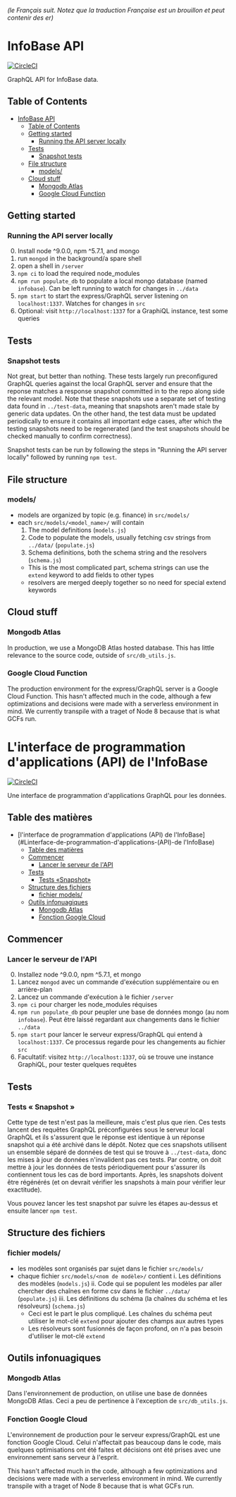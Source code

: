 *(le Français suit. Notez que la traduction Française est un brouillon et peut contenir des er)*

InfoBase API
========

[![CircleCI](https://circleci.com/gh/TBS-EACPD/infobase.svg?style=svg)](https://circleci.com/gh/TBS-EACPD/infobase)

GraphQL API for InfoBase data.

## Table of Contents
- [InfoBase API](#InfoBase-API)
  - [Table of Contents](#Table-of-Contents)
  - [Getting started](#Getting-started)
    - [Running the API server locally](#Running-the-API-server-locally)
  - [Tests](#Tests)
    - [Snapshot tests](#Snapshot-tests)
  - [File structure](#File-structure)
    - [models/](#models)
  - [Cloud stuff](#Cloud-stuff)
    - [Mongodb Atlas](#Mongodb-Atlas)
    - [Google Cloud Function](#Google-Cloud-Function)


## Getting started

### Running the API server locally
0. Install node ^9.0.0, npm ^5.7.1, and mongo
1. run `mongod` in the background/a spare shell
2. open a shell in `/server`
3. `npm ci` to load the required node_modules
4. `npm run populate_db` to populate a local mongo database (named `infobase`). Can be left running to watch for changes in `../data`
5. `npm start` to start the express/GraphQL server listening on `localhost:1337`. Watches for changes in `src`
6. Optional: visit `http://localhost:1337` for a GraphiQL instance, test some queries

## Tests

### Snapshot tests
Not great, but better than nothing. These tests largely run preconfigured GraphQL queries against the local GraphQL server and ensure that the reponse matches a response snapshot committed in to the repo along side the relevant model. Note that these snapshots use a separate set of testing data found in `../test-data`, meaning that snapshots aren't made stale by generic data updates. On the other hand, the test data must be updated periodically to ensure it contains all important edge cases, after which the testing snapshots need to be regenerated (and the test snapshots should be checked manually to confirm correctness).

Snapshot tests can be run by following the steps in "Running the API server locally" followed by running `npm test`.


## File structure

### models/
* models are organized by topic (e.g. finance) in `src/models/`
* each `src/models/<model_name>/` will contain 
  1. The model definitions (`models.js`)
  2. Code to populate the models, usually fetching csv strings from `../data/` (`populate.js`)
  3. Schema definitions, both the schema string and the resolvers (`schema.js`)
    * This is the most complicated part, schema strings can use the `extend` keyword to add fields to other types
    * resolvers are merged deeply together so no need for special extend keywords


## Cloud stuff

### Mongodb Atlas
In production, we use a MongoDB Atlas hosted database. This has little relevance to the source code, outside of `src/db_utils.js`.

### Google Cloud Function
The production environment for the express/GraphQL server is a Google Cloud Function. This hasn't affected much in the code, although a few optimizations and decisions were made with a serverless environment in mind. We currently transpile with a traget of Node 8 because that is what GCFs run.

L'interface de programmation d'applications (API) de l'InfoBase
========

[![CircleCI](https://circleci.com/gh/TBS-EACPD/InfoBase.svg?style=svg&circle-token=a99b6b8309e5edd904b0386c4a92c10bf5f43e29)](https://circleci.com/gh/TBS-EACPD/InfoBase)

Une interface de programmation d'applications GraphQL pour les données.

## Table des matières
- [l'interface de programmation d'applications (API) de l'InfoBase](#Linterface-de-programmation-d'applications-(API)-de l'InfoBase)
  - [Table des matières](#Table-des-matières)
  - [Commencer](#Commencer)
    - [Lancer le serveur de l'API](#Lancer-le-serveur-de-l'API)
  - [Tests](#Tests)
    - [Tests «Snapshot»](#Tests-Snapshot)
  - [Structure des fichiers](#Structure-des-fichiers)
    - [fichier models/](#fichier-models)
  - [Outils infonuagiques](#Outils-infonuagiques)
    - [Mongodb Atlas](#Mongodb-Atlas)
    - [Fonction Google Cloud](#Fonction-Google-Cloud)
    
## Commencer

### Lancer le serveur de l'API

0. Installez node ^9.0.0, npm ^5.7.1, et mongo
1. Lancez `mongod` avec un commande d'exécution supplémentaire ou en arrière-plan
2. Lancez un commande d'exécution à le fichier `/server`
3. `npm ci` pour charger les node_modules réquises
4. `npm run populate_db` pour peupler une base de données mongo (au nom `infobase`). Peut être laissé regardant aux changements dans le fichier `../data`
5. `npm start` pour lancer le serveur express/GraphQL qui entend à `localhost:1337`. Ce processus regarde pour les changements au fichier `src`
6. Facultatif: visitez `http://localhost:1337`, où se trouve une instance GraphiQL, pour tester quelques requêtes

## Tests

### Tests « Snapshot »

Cette type de test n'est pas la meilleure, mais c'est plus que rien. Ces tests lancent des requêtes GraphQL préconfigurées sous le serveur local GraphQL et ils s'assurent que le réponse est identique à un réponse snapshot qui a été archivé dans le dépôt. Notez que ces snapshots utilisent un ensemble séparé de données de test qui se trouve à `../test-data`, donc les mises à jour de données n'invalident pas ces tests. Par contre, on doit mettre à jour les données de tests périodiquement pour s'assurer ils contiennent tous les cas de bord importants. Après, les snapshots doivent être régénérés (et on devrait vérifier les snapshots à main pour vérifier leur exactitude).

Vous pouvez lancer les test snapshot par suivre les étapes au-dessus et ensuite lancer `npm test`.

## Structure des fichiers

### fichier models/

* les modèles sont organisés par sujet dans le fichier `src/models/`
* chaque fichier `src/models/<nom de modèle>/` contient
  i. Les définitions des modèles (`models.js`)
  ii. Code qui se populent les modèles par aller chercher des chaînes en forme csv dans le fichier `../data/` (`populate.js`)
  iii. Les définitions du schéma (la chaînes du schéma et les résolveurs) (`schema.js`)
    * Ceci est le part le plus compliqué. Les chaînes du schéma peut utiliser le mot-clé `extend` pour ajouter des champs aux autres types
    * Les résolveurs sont fusionnés de façon profond, on n'a pas besoin d'utiliser le mot-clé `extend`

## Outils infonuagiques

### Mongodb Atlas

Dans l'environnement de production, on utilise une base de données MongoDB Atlas. Ceci a peu de pertinence à l'exception de `src/db_utils.js`.

### Fonction Google Cloud

L'environnement de production pour le serveur express/GraphQL est une fonction Google Cloud. Celui n'affectait pas beaucoup dans le code, mais quelques optimisations ont été faites et décisions ont été prises avec une environnement sans serveur à l'esprit.

This hasn't affected much in the code, although a few optimizations and decisions were made with a serverless environment in mind. We currently transpile with a traget of Node 8 because that is what GCFs run.
 

